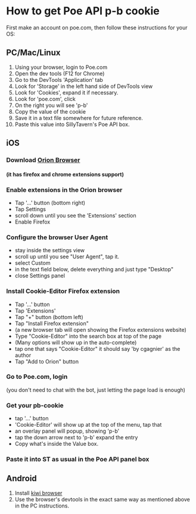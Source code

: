 # How to get Poe API p-b cookie

First make an account on poe.com, then follow these instructions for your OS:

## PC/Mac/Linux

1. Using your browser, login to Poe.com
2. Open the dev tools (F12 for Chrome)
3. Go to the DevTools 'Application' tab
4. Look for 'Storage' in the left hand side of DevTools view
5. Look for 'Cookies', expand it if necessary.
6. Look for 'poe.com', click
7. On the right you will see 'p-b'
8. Copy the value of the cookie
9. Save it in a text file somewhere for future reference.
10. Paste this value into SillyTavern's Poe API box.

## iOS

### Download [Orion Browser](https://apps.apple.com/en-us/app/orion-browser-by-kagi/id1484498200)

#### (it has firefox and chrome extensions support)

### Enable extensions in the Orion browser

- Tap '...' button (bottom right)
- Tap Settings
- scroll down until you see the 'Extensions' section
- Enable Firefox

### Configure the browser User Agent

- stay inside the settings view
- scroll up until you see "User Agent", tap it.
- select Custom
- in the text field below, delete everything and just type "Desktop"
- close Settings panel

### Install Cookie-Editor Firefox extension

- Tap '...' button
- Tap 'Extensions'
- Tap "+" button (bottom left)
- Tap "Install Firefox extension"
- (a new browser tab will open showing the Firefox extensions website)
- Type "Cookie-Editor" into the search box at top of the page
- (Many options will show up in the auto-complete)
- tap one that says "Cookie-Editor" it should say 'by cgagnier' as the author
- Tap "Add to Orion" button

### Go to Poe.com, login

(you don't need to chat with the bot, just letting the page load is enough)

### Get your pb-cookie

- tap '...' button
- 'Cookie-Editor' will show up at the top of the menu, tap that
- an overlay panel will popup, showing 'p-b'
- tap the down arrow next to 'p-b' expand the entry
- Copy what's inside the Value box.

### Paste it into ST as usual in the Poe API panel box

## Android

1. Install [kiwi browser](https://play.google.com/store/apps/details?id=com.kiwibrowser.browser&hl=en&gl=US&pli=1)
2. Use the browser's devtools in the exact same way as mentioned above in the PC instructions.
